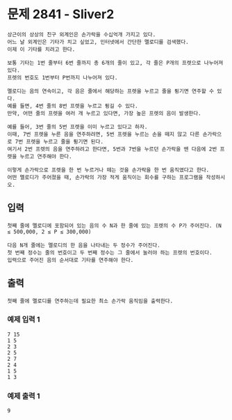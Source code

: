 # 문제 2841 - Sliver2
    상근이의 상상의 친구 외계인은 손가락을 수십억개 가지고 있다. 
    어느 날 외계인은 기타가 치고 싶었고, 인터넷에서 간단한 멜로디를 검색했다. 
    이제 이 기타를 치려고 한다.

    보통 기타는 1번 줄부터 6번 줄까지 총 6개의 줄이 있고, 각 줄은 P개의 프렛으로 나누어져 있다. 
    프렛의 번호도 1번부터 P번까지 나누어져 있다.

    멜로디는 음의 연속이고, 각 음은 줄에서 해당하는 프렛을 누르고 줄을 튕기면 연주할 수 있다. 
    예를 들면, 4번 줄의 8번 프렛을 누르고 튕길 수 있다. 
    만약, 어떤 줄의 프렛을 여러 개 누르고 있다면, 가장 높은 프렛의 음이 발생한다.

    예를 들어, 3번 줄의 5번 프렛을 이미 누르고 있다고 하자. 
    이때, 7번 프렛을 누른 음을 연주하려면, 5번 프렛을 누르는 손을 떼지 않고 다른 손가락으로 7번 프렛을 누르고 줄을 튕기면 된다. 
    여기서 2번 프렛의 음을 연주하려고 한다면, 5번과 7번을 누르던 손가락을 뗀 다음에 2번 프렛을 누르고 연주해야 한다.

    이렇게 손가락으로 프렛을 한 번 누르거나 떼는 것을 손가락을 한 번 움직였다고 한다. 
    어떤 멜로디가 주어졌을 때, 손가락의 가장 적게 움직이는 회수를 구하는 프로그램을 작성하시오.

## 입력
    첫째 줄에 멜로디에 포함되어 있는 음의 수 N과 한 줄에 있는 프렛의 수 P가 주어진다. (N ≤ 500,000, 2 ≤ P ≤ 300,000)

    다음 N개 줄에는 멜로디의 한 음을 나타내는 두 정수가 주어진다. 
    첫 번째 정수는 줄의 번호이고 두 번째 정수는 그 줄에서 눌러야 하는 프렛의 번호이다. 
    입력으로 주어진 음의 순서대로 기타를 연주해야 한다.

## 출력
    첫째 줄에 멜로디를 연주하는데 필요한 최소 손가락 움직임을 출력한다.

### 예제 입력 1
    7 15
    1 5
    2 3
    2 5
    2 7
    2 4
    1 5
    1 3
### 예제 출력 1
    9